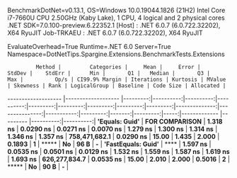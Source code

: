 
BenchmarkDotNet=v0.13.1, OS=Windows 10.0.19044.1826 (21H2)
Intel Core i7-7660U CPU 2.50GHz (Kaby Lake), 1 CPU, 4 logical and 2 physical cores
.NET SDK=7.0.100-preview.6.22352.1
  [Host]     : .NET 6.0.7 (6.0.722.32202), X64 RyuJIT
  Job-TRKAEU : .NET 6.0.7 (6.0.722.32202), X64 RyuJIT

EvaluateOverhead=True  Runtime=.NET 6.0  Server=True  
Namespace=DotNetTips.Spargine.Extensions.BenchmarkTests.Extensions  

             Method |         Categories |     Mean |     Error |    StdDev |    StdErr |      Min |       Q1 |   Median |       Q3 |      Max |          Op/s | CI99.9% Margin | Iterations | Kurtosis | MValue | Skewness | Rank | LogicalGroup | Baseline | Code Size | Allocated |
------------------- |------------------- |---------:|----------:|----------:|----------:|---------:|---------:|---------:|---------:|---------:|--------------:|---------------:|-----------:|---------:|-------:|---------:|-----:|------------- |--------- |----------:|----------:|
     **'Equals: Guid'** | ****FOR COMPARISON**** | **1.318 ns** | **0.0290 ns** | **0.0271 ns** | **0.0070 ns** | **1.279 ns** | **1.300 ns** | **1.314 ns** | **1.346 ns** | **1.357 ns** | **758,471,682.1** |      **0.0290 ns** |      **15.00** |    **1.435** |  **2.000** |   **0.1893** |    **1** |            ***** |       **No** |      **96 B** |         **-** |
 **'FastEquals: Guid'** |                   **** | **1.597 ns** | **0.0535 ns** | **0.0501 ns** | **0.0129 ns** | **1.532 ns** | **1.559 ns** | **1.587 ns** | **1.619 ns** | **1.693 ns** | **626,277,834.7** |      **0.0535 ns** |      **15.00** |    **2.010** |  **2.000** |   **0.5016** |    **2** |            ***** |       **No** |      **90 B** |         **-** |
